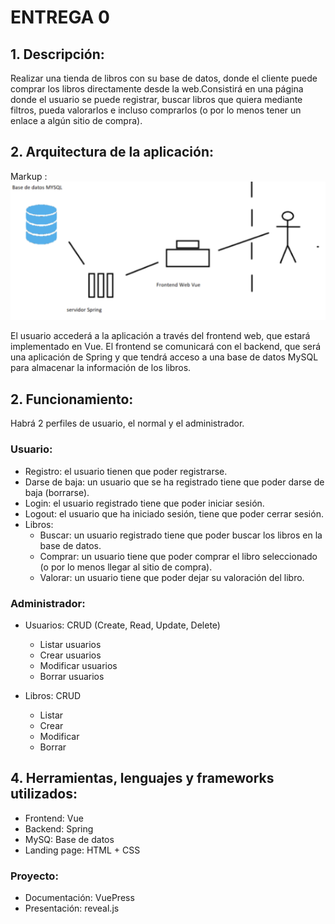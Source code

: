 # ENTREGA 0

## 1. Descripción:

Realizar una tienda de libros con su base de datos, donde el cliente puede comprar los libros directamente desde la
web.Consistirá en una página donde el usuario se puede registrar, buscar libros que quiera mediante filtros, pueda
valorarlos e incluso comprarlos (o por lo menos tener un enlace a algún sitio de compra).

## 2. Arquitectura de la aplicación:

Markup : ![picture alt](https://github.com/IES-Jaume-Balmes/2020-21-DAW2-M12-BookFind/blob/main/vuepress_book_find/img/arquitectura.png "Arquitectura de la aplicacion")

El usuario accederá a la aplicación a través del frontend web, que estará implementado en Vue. El frontend se comunicará
con el backend, que será una aplicación de Spring y que tendrá acceso a una base de datos MySQL para almacenar la
información de los libros.

## 2. Funcionamiento:

Habrá 2 perfiles de usuario, el normal y el administrador.

### Usuario:
* Registro: el usuario tienen que poder registrarse.
* Darse de baja: un usuario que se ha registrado tiene que poder darse de baja (borrarse).
* Login: el usuario registrado tiene que poder iniciar sesión.
* Logout: el usuario que ha iniciado sesión, tiene que poder cerrar sesión.
* Libros:   
    - Buscar: un usuario registrado tiene que poder buscar los libros en la base de datos.
    - Comprar: un usuario tiene que poder comprar el libro seleccionado (o por lo menos llegar al sitio de compra).
    - Valorar: un usuario tiene que poder dejar su valoración del libro.

### Administrador:

* Usuarios: CRUD (Create, Read, Update, Delete)
    - Listar usuarios
    - Crear usuarios
    - Modificar usuarios
    - Borrar usuarios
    
* Libros: CRUD
    - Listar
    - Crear 
    - Modificar
    - Borrar 

## 4. Herramientas, lenguajes y frameworks utilizados:
 
- Frontend: Vue
- Backend: Spring
- MySQ: Base de datos
- Landing page: HTML + CSS

### Proyecto:
- Documentación: 	VuePress
- Presentación:		reveal.js 

